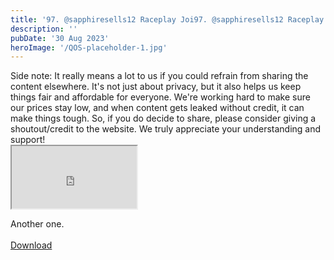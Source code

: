 ```yaml
---
title: '97. @sapphiresells12 Raceplay Joi97. @sapphiresells12 Raceplay Joi'
description: ''
pubDate: '30 Aug 2023'
heroImage: '/QOS-placeholder-1.jpg'
---
```

<div class="video_paragraph_header"> Side note: It really means a lot to us if you could refrain from sharing the content elsewhere. It's not just about privacy, but it also helps us keep things fair and affordable for everyone. We're working hard to make sure our prices stay low, and when content gets leaked without credit, it can make things tough. So, if you do decide to share, please consider giving a shoutout/credit to the website. We truly appreciate your understanding and support!</div>

<iframe src="https://drive.google.com/file/d/1WdLUkuRG7BT5yFjm-pwwpJGxWoWyfZtj/preview" width="200" height="100" allow="autoplay" allowfullscreen="allowfullscreen"></iframe>

Another one.
<br>
<br>
<a class="read_more" href="https://drive.google.com/file/d/1WdLUkuRG7BT5yFjm-pwwpJGxWoWyfZtj/view?usp=sharing">Download</a>